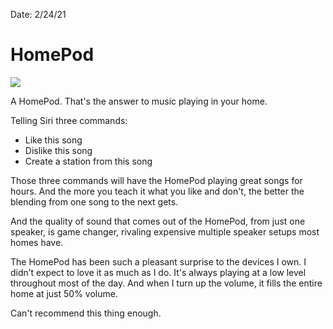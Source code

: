 Date: 2/24/21

# HomePod

![](https://images.unsplash.com/photo-1534949752991-a065b0f5dfaa?ixlib=rb-1.2.1&q=80&fm=jpg&crop=entropy&cs=tinysrgb&dl=przemyslaw-marczynski-04TYM24Wi2c-unsplash.jpg)

A HomePod. That's the answer to music playing in your home.

Telling Siri three commands:

- Like this song
- Dislike this song
- Create a station from this song

Those three commands will have the HomePod playing great songs for hours. And the more you teach it what you like and don't, the better the blending from one song to the next gets.

And the quality of sound that comes out of the HomePod, from just one speaker, is game changer, rivaling expensive multiple speaker setups most homes have.

The HomePod has been such a pleasant surprise to the devices I own. I didn’t expect to love it as much as I do. It's always playing at a low level throughout most of the day. And when I turn up the volume, it fills the entire home at just 50% volume. 

Can't recommend this thing enough.